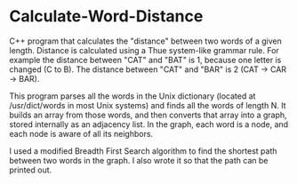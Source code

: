 # Calculate-Word-Distance
C++ program that calculates the "distance" between two words of a given length. Distance is calculated using a Thue system-like grammar rule. For example the distance between "CAT" and "BAT" is 1, because one letter is changed (C to B). The distance between "CAT" and "BAR" is 2 (CAT -> CAR -> BAR).

This program parses all the words in the Unix dictionary (located at /usr/dict/words in most Unix systems) and finds all the words of length N. It builds an array from those words, and then converts that array into a graph, stored internally as an adjacency list. In the graph, each word is a node, and each node is aware of all its neighbors.

I used a modified Breadth First Search algorithm to find the shortest path between two words in the graph. I also wrote it so that the path can be printed out.
